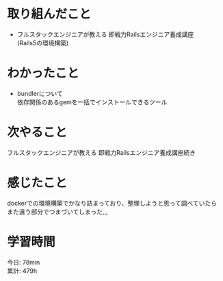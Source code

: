 # 取り組んだこと       
- フルスタックエンジニアが教える 即戦力Railsエンジニア養成講座  
  (Rails5の環境構築)  
# わかったこと  
- bundlerについて  
  依存関係のあるgemを一括でインストールできるツール 
# 次やること  
フルスタックエンジニアが教える 即戦力Railsエンジニア養成講座続き  
# 感じたこと
dockerでの環境構築でかなり詰まっており、整理しようと思って調べていたらまた違う部分でつまづいてしまった,,,  
# 学習時間  
今日: 78min  
累計: 479h  
